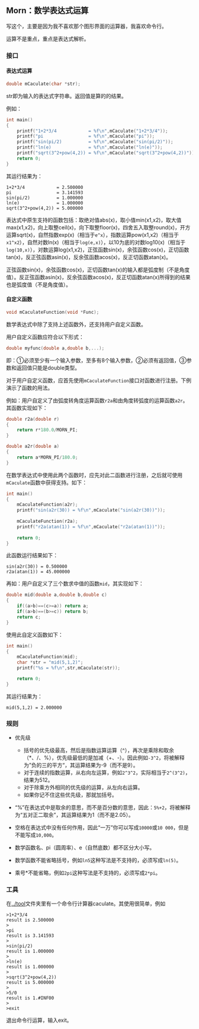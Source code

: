 ## Morn：数学表达式运算

写这个，主要是因为我不喜欢那个图形界面的运算器，我喜欢命令行。

运算不是重点，重点是表达式解析。



### 接口

#### 表达式运算

```c
double mCaculate(char *str);
```

str即为输入的表达式字符串。返回值是算的的结果。

例如：

```c
int main()
{
    printf("1+2*3/4            = %f\n",mCaculate("1+2*3/4"));
    printf("pi                 = %f\n",mCaculate("pi"));
    printf("sin(pi/2)          = %f\n",mCaculate("sin(pi/2)"));
    printf("ln(e)              = %f\n",mCaculate("ln(e)"));
    printf("sqrt(3^2+pow(4,2)) = %f\n",mCaculate("sqrt(3^2+pow(4,2))"));
    return 0;
}
```

其运行结果为：

```
1+2*3/4            = 2.500000
pi                 = 3.141593
sin(pi/2)          = 1.000000
ln(e)              = 1.000000
sqrt(3^2+pow(4,2)) = 5.000000
```

表达式中原生支持的函数包括：取绝对值abs(x)，取小值min(x1,x2)，取大值max(x1,x2)，向上取整ceil(x)，向下取整floor(x)，四舍五入取整round(x)，开方运算sqrt(x)，自然指数exp(x)（相当于`e^x`），指数运算pow(x1,x2)（相当于`x1^x2`），自然对数ln(x)（相当于`log(e,x)`），以10为底的对数log10(x)（相当于`log(10,x)`），对数运算log(x1,x2)，正弦函数sin(x)，余弦函数cos(x)，正切函数tan(x)，反正弦函数asin(x)，反余弦函数acos(x)，反正切函数atan(x)。

正弦函数sin(x)，余弦函数cos(x)，正切函数tan(x)的输入都是弧度制（不是角度值）。反正弦函数asin(x)，反余弦函数acos(x)，反正切函数atan(x)所得到的结果也是弧度值（不是角度值）。



#### 自定义函数

```c
void mCaculateFunction(void *Func);
```

数学表达式中除了支持上述函数外，还支持用户自定义函数。

用户自定义函数应符合以下形式：

```c
double myfunc(double a,double b,...);
```

即：①必须至少有一个输入参数，至多有8个输入参数，②必须有返回值，③参数和返回值只能是double类型。

对于用户自定义函数，应首先使用`mCaculateFunction`接口对函数进行注册。下例演示了函数的用法。

例如：用户自定义了由弧度转角度运算函数`r2a`和由角度转弧度的运算函数`a2r`。其函数实现如下：

```c
double r2a(double r)
{
    return r*180.0/MORN_PI;
}

double a2r(double a)
{
    return a*MORN_PI/180.0;
}
```

在数学表达式中使用此两个函数时，应先对此二函数进行注册，之后就可使用`mCaculate`函数中获得支持。如下：

```c
int main()
{   
    mCaculateFunction(a2r);
    printf("sin(a2r(30)) = %f\n",mCaculate("sin(a2r(30))"));
    
    mCaculateFunction(r2a);
    printf("r2a(atan(1)) = %f\n",mCaculate("r2a(atan(1))"));
    
    return 0;
}
```

此函数运行结果如下：

```
sin(a2r(30)) = 0.500000
r2a(atan(1)) = 45.000000
```

再如：用户自定义了三个数求中值的函数`mid`，其实现如下：

```c
double mid(double a,double b,double c)
{
    if((a>b)==(c>=a)) return a;
    if((a>b)==(b>=c)) return b;
    return c;
}
```

使用此自定义函数如下：

```c
int main()
{
    mCaculateFunction(mid);
    char *str = "mid(5,1,2)";
    printf("%s = %f\n",str,mCaculate(str));

    return 0;
}
```

其运行结果为：

```
mid(5,1,2) = 2.000000
```



### 规则

* 优先级

  * 括号的优先级最高，然后是指数运算运算（^），再次是乘除和取余（*、/、%），优先级最低的是加减（+、-）。因此例如`-3^2`，将被解释为”负的三的平方“，其运算结果为-9（而不是9）。
  * 对于连续的指数运算，从右向左运算，例如`2^3^2`，实际相当于`2^(3^2)`，结果为512。
  * 对于除乘方外相同的优先级的运算，从左向右运算。
  * 如果你记不住这些优先级，那就加括号。

* “%”在表达式中是取余的意思，而不是百分数的意思，因此：`5%+2`，将被解释为“五对正二取余”，其运算结果为1（而不是2.05）。

* 空格在表达式中没有任何作用，因此“一万”你可以写成`10000`或`10 000`，但是不能写成`10,000`。

* 数学函数名、pi（圆周率）、e（自然底数）都不区分大小写。

* 数学函数不能省略括号，例如`ln5`这种写法是不支持的，必须写成`ln(5)`。

* 乘号\*不能省略，例如`2pi`这种写法是不支持的，必须写成`2*pi`。

  

### 工具

在[../tool](../tool)文件夹里有一个命令行计算器caculate。其使用很简单，例如

```
>1+2*3/4
result is 2.500000
>
>pi
result is 3.141593
>
>sin(pi/2)
result is 1.000000
>
>ln(e)
result is 1.000000
>
>sqrt(3^2+pow(4,2))
result is 5.000000
>
>5/0
result is 1.#INF00
>
>exit
```

退出命令行运算，输入exit。





